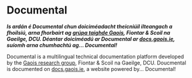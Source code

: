# Documental

***Is ardán é Documental chun doiciméadacht theicniúil ilteangach a fhoilsiú, arna fhorbairt ag [grúpa taighde Gaois](https://www.gaois.ie/ga), Fiontar & Scoil na Gaeilge, DCU. Déantar doiciméadú ar Documental ar [docs.gaois.ie](https://docs.gaois.ie/ga), suíomh arna chumhachtú ag... Documental!***

Documental is a multilingual technical documentation platform developed by the [Gaois research group](https://www.gaois.ie/en), Fiontar & Scoil na Gaeilge, DCU. Doucmental is documented on [docs.gaois.ie](https://docs.gaois.ie/en), a website powered by... Documental!
